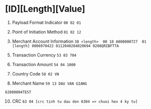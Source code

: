 # [ID][Length][Value]

1. Payload Format Indicator
`00 02 01`

2. Point of Initiation Method
`01 02 12`

3. Merchant Account Information
`38 <length>  00 10 A000000727  01 [length] 0006970422 0112040204020694 0208QRIBFTTA`


<!-- 4. Merchant Category Code
`52 04 5999` -->

5. Transaction Currency 
`53 03 704`

6. Transaction Amount
`54 04 1000`

7. Country Code
`58 02 VN`

8. Merchant Name
`59 13 DAU VAN GIANG`

`62080804TEST`

<!-- 9. Merchant City
`60 05 HANOI` -->

10. CRC
`63 04 [crc tinh tu dau den 6304 => chuoi hex 4 ky tu]`